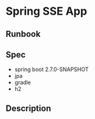 # Spring SSE App

## Runbook

## Spec

- spring boot 2.7.0-SNAPSHOT
- jpa
- gradle
- h2

## Description
